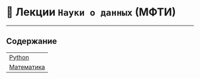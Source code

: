 # :closed_book: Лекции `Науки о данных` (МФТИ) 
___
## Содержание

| |
|:---|
|[Python](https://github.com/NazarovMichail/Lectures-notes-MIPT/tree/master/Python) | 
|[Математика](https://github.com/NazarovMichail/Lectures-notes-MIPT/tree/master/Math) | 

